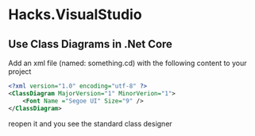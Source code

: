 # Hacks.VisualStudio

## Use Class Diagrams in .Net Core

Add an xml file (named: something.cd) with the following content to your project

```xml
<?xml version="1.0" encoding="utf-8" ?>
<ClassDiagram MajorVersion="1" MinorVerion="1">
	<Font Name ="Segoe UI" Size="9" />
</ClassDiagram>
```

reopen it and you see the standard class designer